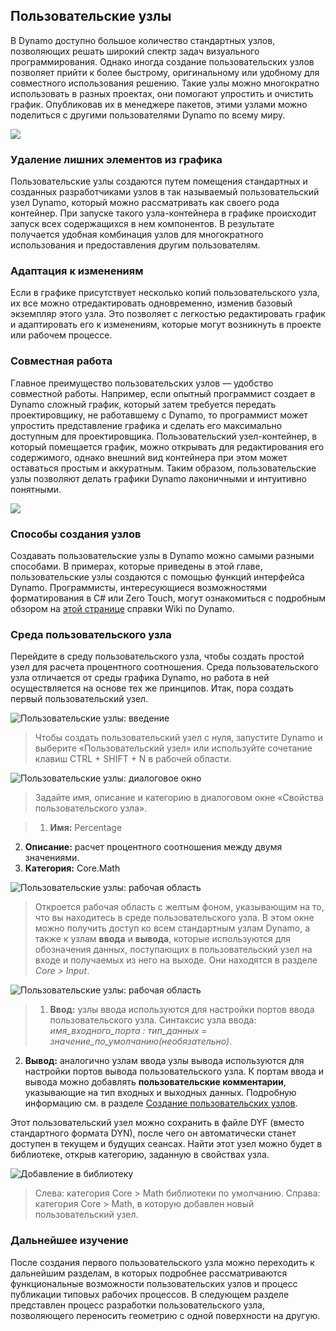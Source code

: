 

## Пользовательские узлы

В Dynamo доступно большое количество стандартных узлов, позволяющих решать широкий спектр задач визуального программирования. Однако иногда создание пользовательских узлов позволяет прийти к более быстрому, оригинальному или удобному для совместного использования решению. Такие узлы можно многократно использовать в разных проектах, они помогают упростить и очистить график. Опубликовав их в менеджере пакетов, этими узлами можно поделиться с другими пользователями Dynamo по всему миру.

![](images/10-1/cn.jpg)

### Удаление лишних элементов из графика

Пользовательские узлы создаются путем помещения стандартных и созданных разработчиками узлов в так называемый пользовательский узел Dynamo, который можно рассматривать как своего рода контейнер. При запуске такого узла-контейнера в графике происходит запуск всех содержащихся в нем компонентов. В результате получается удобная комбинация узлов для многократного использования и предоставления другим пользователям.

### Адаптация к изменениям

Если в графике присутствует несколько копий пользовательского узла, их все можно отредактировать одновременно, изменив базовый экземпляр этого узла. Это позволяет с легкостью редактировать график и адаптировать его к изменениям, которые могут возникнуть в проекте или рабочем процессе.

### Совместная работа

Главное преимущество пользовательских узлов — удобство совместной работы. Например, если опытный программист создает в Dynamo сложный график, который затем требуется передать проектировщику, не работавшему с Dynamo, то программист может упростить представление графика и сделать его максимально доступным для проектировщика. Пользовательский узел-контейнер, в который помещается график, можно открывать для редактирования его содержимого, однако внешний вид контейнера при этом может оставаться простым и аккуратным. Таким образом, пользовательские узлы позволяют делать графики Dynamo лаконичными и интуитивно понятными.

![](images/10-1/customNodeDiagram.jpg)

### Способы создания узлов

Создавать пользовательские узлы в Dynamo можно самыми разными способами. В примерах, которые приведены в этой главе, пользовательские узлы создаются с помощью функций интерфейса Dynamo. Программисты, интересующиеся возможностями форматирования в C# или Zero Touch, могут ознакомиться с подробным обзором на [этой странице](https://github.com/DynamoDS/Dynamo/wiki/How-To-Create-Your-Own-Nodes) справки Wiki по Dynamo.

### Среда пользовательского узла

Перейдите в среду пользовательского узла, чтобы создать простой узел для расчета процентного соотношения. Среда пользовательского узла отличается от среды графика Dynamo, но работа в ней осуществляется на основе тех же принципов. Итак, пора создать первый пользовательский узел.

![Пользовательские узлы: введение](images/10-1/CustomNodes01.jpg)

> Чтобы создать пользовательский узел с нуля, запустите Dynamo и выберите «Пользовательский узел» или используйте сочетание клавиш CTRL + SHIFT + N в рабочей области.

![Пользовательские узлы: диалоговое окно](images/10-1/CustomNodes02.jpg)

> Задайте имя, описание и категорию в диалоговом окне «Свойства пользовательского узла».

> 1. **Имя:** Percentage
2. **Описание:** расчет процентного соотношения между двумя значениями.
3. **Категория:** Core.Math

![Пользовательские узлы: рабочая область](images/10-1/CustomNodes03.jpg)

> Откроется рабочая область с желтым фоном, указывающим на то, что вы находитесь в среде пользовательского узла. В этом окне можно получить доступ ко всем стандартным узлам Dynamo, а также к узлам **ввода** и **вывода**, которые используются для обозначения данных, поступающих в пользовательский узел на входе и получаемых из него на выходе. Они находятся в разделе *Core > Input*.

![Пользовательские узлы: рабочая область](images/10-1/CustomNodes04.jpg)

> 1. **Ввод:** узлы ввода используются для настройки портов ввода пользовательского узла. Синтаксис узла ввода: *имя_входного_порта : тип_данных = значение_по_умолчанию(необязательно)*.

2. **Вывод:** аналогично узлам ввода узлы вывода используются для настройки портов вывода пользовательского узла. К портам ввода и вывода можно добавлять **пользовательские комментарии**, указывающие на тип входных и выходных данных. Подробную информацию см. в разделе [Создание пользовательских узлов](10-2_Creating.md).

Этот пользовательский узел можно сохранить в файле DYF (вместо стандартного формата DYN), после чего он автоматически станет доступен в текущем и будущих сеансах. Найти этот узел можно будет в библиотеке, открыв категорию, заданную в свойствах узла.

![Добавление в библиотеку](images/10-1/CustomNodes05.jpg)

> Слева: категория Core > Math библиотеки по умолчанию. 
Справа: категория Core > Math, в которую добавлен новый пользовательский узел.

### Дальнейшее изучение

После создания первого пользовательского узла можно переходить к дальнейшим разделам, в которых подробнее рассматриваются функциональные возможности пользовательских узлов и процесс публикации типовых рабочих процессов. В следующем разделе представлен процесс разработки пользовательского узла, позволяющего переносить геометрию с одной поверхности на другую.

